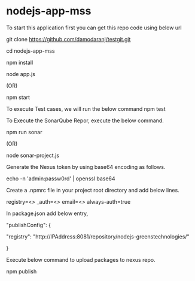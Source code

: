 # nodejs-app-mss

To start this application first you can get this repo code using below url

git clone https://github.com/damodaranj/testgit.git

cd nodejs-app-mss

npm install

node app.js 

(OR) 

npm start

To execute Test cases, we will run the below command
npm test

To Execute the SonarQube Repor, execute the below command.

npm run sonar

(OR) 

node sonar-project.js


Generate the Nexus token by using base64 encoding as follows.

echo -n 'admin:passw0rd' | openssl base64

Create a .npmrc file in your project root directory and add below lines.

registry=<<NexusRepoURL>>
_auth=<<Token>>
email=<<EmailID>>
always-auth=true


In package.json add below entry,

"publishConfig": {

"registry": "http://IPAddress:8081/repository/nodejs-greenstechnologies/"

}

Execute below command to upload packages to nexus repo.

npm publish

